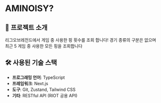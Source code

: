 # AMINOISY?


## 📖 프로젝트 소개

리그오브레전드에서 게임 중 사용한 핑 횟수를 조회 합니다!
경기 종류의 구분은 없으며 
최근 5 게임 중 사용한 모든 핑을 조회합니다

## 🛠️ 사용된 기술 스택

- **프로그래밍 언어**: TypeScript
- **프레임워크**: Next.js
- **도구**: Git, Zustand, Tailwind CSS
- **기타**: RESTful API (RIOT 공용 API)



